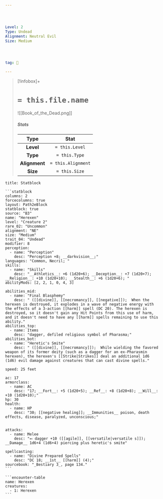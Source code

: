 ```yaml
---




Level: 2
Type: Undead
Alignment: Neutral Evil
Size: Medium




tag: 👹

---
```


> [!infobox]+
> #  `= this.file.name`
> ![[Book_of_the_Dead.png]]
> ##### Stats
> Type | Stat |
> :---:|:---:|
> **Level** | `= this.Level` |
> **Type** | `= this.Type` |
> **Alignment** | `= this.Alignment` |
> **Size** | `= this.Size` |



````ad-info
title: Statblock

```statblock
columns: 2
forcecolumns: true
layout: Path2eBlock
statblock: true
source: "B3"
name: "Herexen"
level: "Creature 2"
rare_02: "Uncommon"
alignment: "NE"
size: "Medium"
trait_04: "Undead"
modifier: 8
perception:
  - name: "Perception"
    desc: "Perception +8; __darkvision__;"
languages: "Common, Necril; "
skills:
  - name: "Skills"
    desc: "__Athletics__: +6 (1d20+6); __Deception__: +7 (1d20+7); __Religion__: +10 (1d20+10); __Stealth__: +6 (1d20+6); "
abilityMods: [2, 2, 1, 0, 4, 3]

abilities_mid:
  - name: "Final Blasphemy"
    desc: " ([[divine]], [[necromancy]], [[negative]]);  When the herexen is destroyed, it explodes in a wave of negative energy with the effects of a 3-action [[harm]] spell (DC 20). The herexen is destroyed, so it doesn't gain any Hit Points from this use of harm, and it doesn't need to have any [[harm]] spells remaining to use this ability."
abilities_top:
  - name: Items
    desc: "dagger, defiled religious symbol of Pharasma;"
abilities_bot:
  - name: "Heretic's Smite"
    desc: " ([[divine]], [[necromancy]]);  While wielding the favored weapon of its former deity (such as a dagger for an ex-Pharasmin herexen), the herexen's [[Strike|Strikes]] deal an additional 1d6 (1d6) evil damage against creatures that can cast divine spells."

speed: 25 feet

ac: 17
armorclass:
  - name: AC
    desc: "17; __Fort__: +5 (1d20+5); __Ref__: +8 (1d20+8); __Will__: +10 (1d20+10);"
hp: 30
health:
  - name: HP
    desc: "30; [[negative healing]]; __Immunities__ poison, death effects, disease, paralyzed, unconscious;"


attacks:
  - name: Melee
    desc: "⬻ dagger +10 ([[agile]], [[versatile|versatile s]]); __Damage__ 1d6+4 (1d6+4) piercing plus heretic's smite"

spellcasting:
  - name: "Divine Prepared Spells"
    desc: "DC 18; __1st__ [[harm]] (4);"
sourcebook: "_Bestiary 3_, page 134."
```

```encounter-table
name: Herexen
creatures:
  - 1: Herexen
```

````


